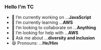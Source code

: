 ### Hello I'm TC


- 🔭 I’m currently working on ...**JavaScript**
- 🌱 I’m currently learning ...**AWS**
- 👯 I’m looking to collaborate on ...**Anything**
- 🤔 I’m looking for help with ...**AWS**
- 💬 Ask me about ...**diversity and inclusion**
- 😄 Pronouns: ...**He/Him**
